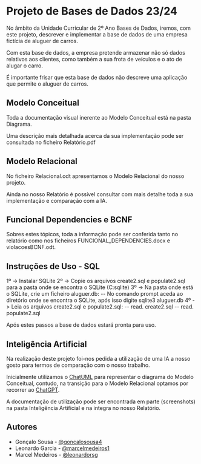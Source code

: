 
# Projeto de Bases de Dados 23/24

No âmbito da Unidade Curricular de 2º Ano Bases de Dados, iremos, com este projeto, descrever e implementar a base de dados de uma empresa fictícia de aluguer de carros.  

Com esta base de dados, a empresa pretende armazenar não só dados relativos aos clientes, como também a sua frota de veículos e o ato de alugar o carro.  

É importante frisar que esta base de dados não descreve uma aplicação que permite o aluguer de carros.
## Modelo Conceitual

Toda a documentação visual inerente ao Modelo Conceitual está na pasta Diagrama. 

Uma descrição mais detalhada acerca da sua implementação pode ser consultada no ficheiro Relatório.pdf

## Modelo Relacional

No ficheiro Relacional.odt apresentamos o Modelo Relacional do nosso projeto.

Ainda no nosso Relatório é possível consultar com mais detalhe toda a sua implementação e comparação com a IA.

## Funcional Dependencies e BCNF

Sobres estes tópicos, toda a informação pode ser conferida tanto no relatório como nos ficheiros FUNCIONAL_DEPENDENCIES.docx e violacoesBCNF.odt.

## Instruções de Uso - SQL

1º -> Instalar SQLite 
2º -> Copie os arquivos create2.sql e populate2.sql para a pasta onde se encontra o SQLite (C:sqlite)
3º -> Na pasta onde está o SQLite, crie um ficheiro aluguer.db:
-- No comando prompt aceda ao diretório onde se encontra o SQLite, após isso digite sqlite3 aluguer.db
4º -> Leia os arquivos create2.sql e populate2.sql:
-- read. create2.sql
-- read. populate2.sql

Após estes passos a base de dados estará pronta para uso.


## Inteligência Artificial
Na realização deste projeto foi-nos pedida a utilização de uma IA a nosso gosto para termos de comparação com o nosso trabalho. 

Inicialmente utilizamos o [ChatUML](https://chatuml.com/) para representar o diagrama do Modelo Conceitual, contudo, na transição para o Modelo Relacional optamos por recorrer ao [ChatGPT](https://chat.openai.com/).

A documentação de utilização pode ser encontrada em parte (screenshots) na pasta Inteligência Artificial e na integra no nosso Relatório.
## Autores

- Gonçalo Sousa - [@goncalosousa4](https://github.com/goncalosousa4)
- Leonardo Garcia - [@marcelmedeiros1](https://github.com/marcelmedeiros1)
- Marcel Medeiros - [@leonardorsg](https://github.com/leonardorsg)
